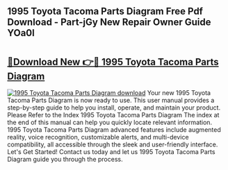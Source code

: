 ## 1995 Toyota Tacoma Parts Diagram Free Pdf Download - Part-jGy New Repair Owner Guide YOa0l

# <h2><a href="http://dfj9xdz.blite.top/?on=1995+Toyota+Tacoma+Parts+Diagram">🔗Download New 👉🔴 1995 Toyota Tacoma Parts Diagram</a></h2>

[![1995 Toyota Tacoma Parts Diagram download](https://i.imgur.com/lujVjoI.png)](http://dfj9xdz.blite.top/?on=1995+Toyota+Tacoma+Parts+Diagram)
Your new 1995 Toyota Tacoma Parts Diagram is now ready to use. This user manual provides a step-by-step guide to help you install, operate, and maintain your product. Please Refer to the Index 1995 Toyota Tacoma Parts Diagram The index at the end of this manual can help you quickly locate relevant information. 1995 Toyota Tacoma Parts Diagram advanced features include augmented reality, voice recognition, customizable alerts, and multi-device compatibility, all accessible through the sleek and user-friendly interface. Let's Get Started! Contact us today and let us 1995 Toyota Tacoma Parts Diagram guide you through the process.
